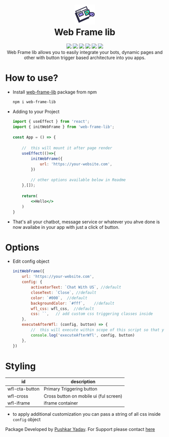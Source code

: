 <div align="center">
  <h1> <img src="./logo.png" width="64px"><br/>Web Frame lib</h1>
  <a href="https://www.npmjs.com/package/web-frame-lib"><img src="https://badge.fury.io/js/web-frame-lib.svg"/></a>
  <a href="https://github.com/pushkarydv/web-frame-lib/blob/master/LICENSE"><img src="https://img.shields.io/badge/license-MIT%202.0-blue.svg"/></a>
  <a href="https://github.com/pushkarydv/web-frame-lib/issues"><img src="https://img.shields.io/github/issues/pushkarydv/web-frame-lib.svg"/></a>
  <img src="https://img.shields.io/github/languages/top/pushkarydv/web-frame-lib"/>
  <img src="https://img.shields.io/github/languages/code-size/pushkarydv/web-frame-lib"/>
  <img src="https://img.shields.io/github/last-commit/pushkarydv/web-frame-lib"/>
  <br/>
  Web Frame lib allows you to easily integrate your bots, dynamic pages and other with button trigger based architecture into you apps.
</div>

# How to use? 

- Install [web-frame-lib](http://npmjs.com/package/web-frame-lib) package from npm

    ```bash
    npm i web-frame-lib
    ```

- Adding to your Project

    ```jsx
    import { useEffect } from 'react';
    import { initWebFrame } from 'web-frame-lib';

    const App = () => {

        //  this will mount it after page render
        useEffect(()=>{
            initWebFrame({
                url: 'https://your-website.com',
            })

            // other options available below in Readme
        },[]);

        return(
            <>Hello</>
        )
    }

    ```

- That's all your chatbot, message service or whatever you ahve done is now availabe in your app with just a click of button.

# Options

- Edit config object

    ```jsx
    initWebFrame({
        url: 'https://your-website.com',
        config: {
            activatorText: `Chat With US`, //default
            closeText: `Close`, //default
            color: `#000`,  //default
            backgroundColor: `#fff`,    //default
            wfl_css: wfl_css,  //default
            css: ``,   // add custom css triggering classes inside
        },
        executeAfterWfl: (config, button) => {
            //  this will execute within scope of this script so that you can perform additional actions
            console.log('executeAfterWfl', config, button)
        },    
    })
    ```


# Styling

| id | description |
| --- | --- |
| wfl-cta-button | Primary Triggering button |
| wfl-cross | Cross button on mobile ui (ful screen) |
| wfl-iframe | iframe container |

- to apply additional customization you can pass a string of all css inside `config` object


Package Developed by [Pushkar Yadav](https://pushkaryadav.in).
For Support please contact [here](https://x.com/pushkaryadavin)